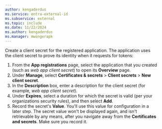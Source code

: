 ```yaml
---
author: kengaderdus
ms.service: entra-external-id
ms.subservice: external
ms.topic: include
ms.date: 11/22/2024
ms.author: kengaderdus
ms.manager: mwongerapk
---
```


Create a client secret for the registered application. The application uses the client secret to prove its identity when it requests for tokens:

1. From the **App registrations** page, select the application that you created (such as *web app client secret*) to open its **Overview** page.
1. Under **Manage**, select **Certificates & secrets** > **Client secrets** > **New client secret**.  
1. In the **Description** box, enter a description for the client secret (for example, *web app client secret*).
1. Under **Expires**, select a duration for which the secret is valid (per your organizations security rules), and then select **Add**.
1. Record the secret's **Value**. You'll use this value for configuration in a later step. The secret value won't be displayed again, and isn't retrievable by any means, after you navigate away from the **Certificates and secrets**. Make sure you record it.